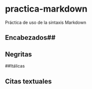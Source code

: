 # practica-markdown
Práctica de uso de la sintaxis Markdown
## Encabezados##

## Negritas

##Itálicas

## Citas textuales

#
